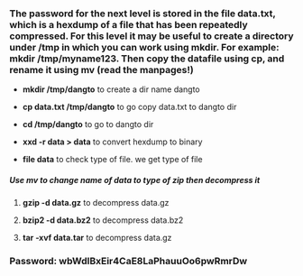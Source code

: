 ### The password for the next level is stored in the file data.txt, which is a hexdump of a file that has been repeatedly compressed. For this level it may be useful to create a directory under /tmp in which you can work using mkdir. For example: mkdir /tmp/myname123. Then copy the datafile using cp, and rename it using mv (read the manpages!)

- **mkdir /tmp/dangto** to create a dir name dangto

- **cp data.txt /tmp/dangto** to go copy data.txt to dangto dir

- **cd /tmp/dangto** to go to dangto dir

- **xxd -r data > data** to convert hexdump to binary

- **file data** to check type of file. we get type of file

##### Use **mv** to change name of data to type of zip then decompress it

1. **gzip -d data.gz** to decompress data.gz

2. **bzip2 -d data.bz2** to decompress data.bz2

3. **tar -xvf data.tar** to decompress data.gz

### Password: wbWdlBxEir4CaE8LaPhauuOo6pwRmrDw
